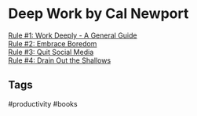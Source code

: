 # Deep Work by Cal Newport

[Rule #1: Work Deeply - A General Guide ](./202110031645)  
[Rule #2: Embrace Boredom ](./202110031823)  
[Rule #3: Quit Social Media ](./202110031837)  
[Rule #4: Drain Out the Shallows ](./202110031920)  

## Tags
#productivity #books
